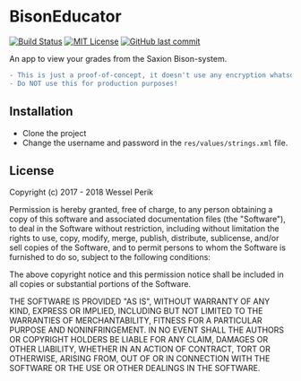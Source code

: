 # BisonEducator

[![Build Status](http://jenkins.perik.me/job/BisonEducator/badge/icon)](http://jenkins.perik.me/job/BisonEducator/)
[![MIT License](https://img.shields.io/badge/license-MIT-blue.svg)](https://github.com/wesselperik/BisonEducator/blob/master/LICENSE)
[![GitHub last commit](https://img.shields.io/github/last-commit/wesselperik/BisonEducator.svg)](https://github.com/wesselperik/BisonEducator)

An app to view your grades from the Saxion Bison-system.

```diff
- This is just a proof-of-concept, it doesn't use any encryption whatsoever!
- Do NOT use this for production purposes!
```

## Installation
- Clone the project
- Change the username and password in the `res/values/strings.xml` file.

## License
Copyright (c) 2017 - 2018 Wessel Perik

Permission is hereby granted, free of charge, to any person obtaining a copy
of this software and associated documentation files (the "Software"), to deal
in the Software without restriction, including without limitation the rights
to use, copy, modify, merge, publish, distribute, sublicense, and/or sell
copies of the Software, and to permit persons to whom the Software is
furnished to do so, subject to the following conditions:

The above copyright notice and this permission notice shall be included in all
copies or substantial portions of the Software.

THE SOFTWARE IS PROVIDED "AS IS", WITHOUT WARRANTY OF ANY KIND, EXPRESS OR
IMPLIED, INCLUDING BUT NOT LIMITED TO THE WARRANTIES OF MERCHANTABILITY,
FITNESS FOR A PARTICULAR PURPOSE AND NONINFRINGEMENT. IN NO EVENT SHALL THE
AUTHORS OR COPYRIGHT HOLDERS BE LIABLE FOR ANY CLAIM, DAMAGES OR OTHER
LIABILITY, WHETHER IN AN ACTION OF CONTRACT, TORT OR OTHERWISE, ARISING FROM,
OUT OF OR IN CONNECTION WITH THE SOFTWARE OR THE USE OR OTHER DEALINGS IN THE
SOFTWARE.
